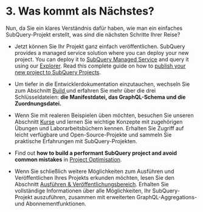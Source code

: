 # 3. Was kommt als Nächstes?

Nun, da Sie ein klares Verständnis dafür haben, wie man ein einfaches SubQuery-Projekt erstellt, was sind die nächsten Schritte Ihrer Reise?

- Jetzt können Sie Ihr Projekt ganz einfach veröffentlichen. SubQuery provides a managed service solution where you can deploy your new project. You can deploy it to [SubQuery Managed Service](https://managedservice.subquery.network) and query it using our [Explorer](https://explorer.subquery.network). Read this complete guide on how to [publish your new project to SubQuery Projects](../run_publish/publish.md).

- Um tiefer in die Entwicklerdokumentation einzutauchen, wechseln Sie zum Abschnitt [Build ](../../build/introduction.md) und erfahren Sie mehr über die drei Schlüsseldateien: **die Manifestdatei, das GraphQL-Schema und die Zuordnungsdatei.**

- Wenn Sie mit realeren Beispielen üben möchten, besuchen Sie unseren Abschnitt [Kurse](../academy/herocourse/welcome.md) und lernen Sie wichtige Konzepte mit zugehörigen Übungen und Laborarbeitsbüchern kennen. Erhalten Sie Zugriff auf leicht verfügbare und Open-Source-Projekte und sammeln Sie praktische Erfahrungen mit SubQuery-Projekten.

- Find out **how to build a performant SubQuery project and avoid common mistakes** in [Project Optimisation](../build/optimisation.md).

- Wenn Sie schließlich weitere Möglichkeiten zum Ausführen und Veröffentlichen Ihres Projekts erkunden möchten, lesen Sie den Abschnitt [Ausführen & Veröffentlichungsbereich](../../run_publish/run.md). Erhalten Sie vollständige Informationen über alle Möglichkeiten, Ihr SubQuery-Projekt auszuführen, zusammen mit erweiterten GraphQL-Aggregations- und Abonnementfunktionen.
